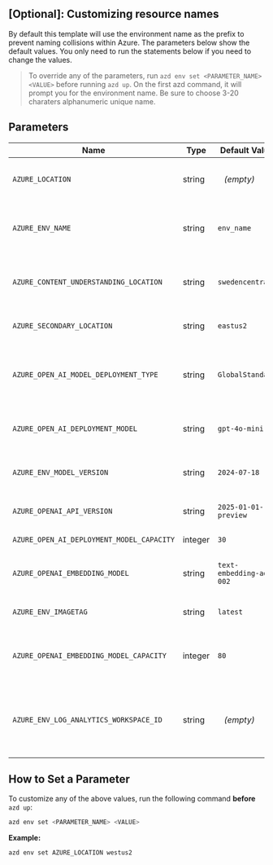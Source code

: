 ## [Optional]: Customizing resource names 

By default this template will use the environment name as the prefix to prevent naming collisions within Azure. The parameters below show the default values. You only need to run the statements below if you need to change the values. 


> To override any of the parameters, run `azd env set <PARAMETER_NAME> <VALUE>` before running `azd up`. On the first azd command, it will prompt you for the environment name. Be sure to choose 3-20 charaters alphanumeric unique name. 

## Parameters

| Name                                      | Type    | Default Value            | Purpose                                                                    |
| ----------------------------------------- | ------- | ------------------------ | -------------------------------------------------------------------------- |
| `AZURE_LOCATION`                          | string  | ` ` *(empty)*            | Sets the Azure region for resource deployment.                             |
| `AZURE_ENV_NAME`                          | string  | `env_name`               | Sets the environment name prefix for all Azure resources.                  |
| `AZURE_CONTENT_UNDERSTANDING_LOCATION`    | string  | `swedencentral`          | Specifies the region for content understanding resources.                  |
| `AZURE_SECONDARY_LOCATION`                | string  | `eastus2`                | Specifies a secondary Azure region.                                        |
| `AZURE_OPEN_AI_MODEL_DEPLOYMENT_TYPE`     | string  | `GlobalStandard`         | Defines the model deployment type (allowed: `Standard`, `GlobalStandard`). |
| `AZURE_OPEN_AI_DEPLOYMENT_MODEL`          | string  | `gpt-4o-mini`            | Specifies the GPT model name (e.g., `gpt-4`, `gpt-4o-mini`).               |
| `AZURE_ENV_MODEL_VERSION`                 | string  | `2024-07-18`             | Sets the Azure model version (allowed: `2024-08-06`, etc.).                |
| `AZURE_OPENAI_API_VERSION`            | string  | `2025-01-01-preview`     | Specifies the API version for Azure OpenAI.                                |
| `AZURE_OPEN_AI_DEPLOYMENT_MODEL_CAPACITY` | integer | `30`                     | Sets the GPT model capacity.                                               |
| `AZURE_OPENAI_EMBEDDING_MODEL`            | string  | `text-embedding-ada-002` | Sets the name of the embedding model to use.                               |
| `AZURE_ENV_IMAGETAG`                      | string  | `latest`        | Sets the image tag (`latest`, `dev`, `hotfix`, etc.).   |
| `AZURE_OPENAI_EMBEDDING_MODEL_CAPACITY`   | integer | `80`                     | Sets the capacity for the embedding model deployment.                      |
| `AZURE_ENV_LOG_ANALYTICS_WORKSPACE_ID`    | string  | ` ` *(empty)*            | Reuses an existing Log Analytics Workspace instead of creating a new one.  |



## How to Set a Parameter

To customize any of the above values, run the following command **before** `azd up`:

```bash
azd env set <PARAMETER_NAME> <VALUE>
```

**Example:**

```bash
azd env set AZURE_LOCATION westus2
```